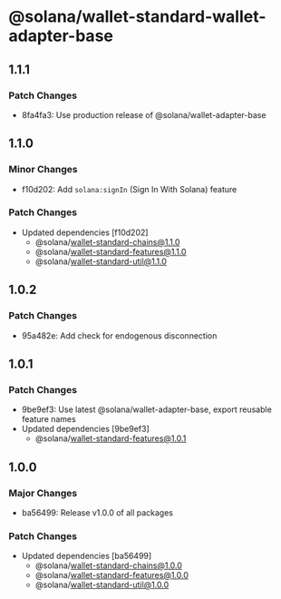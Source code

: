 # @solana/wallet-standard-wallet-adapter-base

## 1.1.1

### Patch Changes

-   8fa4fa3: Use production release of @solana/wallet-adapter-base

## 1.1.0

### Minor Changes

-   f10d202: Add `solana:signIn` (Sign In With Solana) feature

### Patch Changes

-   Updated dependencies [f10d202]
    -   @solana/wallet-standard-chains@1.1.0
    -   @solana/wallet-standard-features@1.1.0
    -   @solana/wallet-standard-util@1.1.0

## 1.0.2

### Patch Changes

-   95a482e: Add check for endogenous disconnection

## 1.0.1

### Patch Changes

-   9be9ef3: Use latest @solana/wallet-adapter-base, export reusable feature names
-   Updated dependencies [9be9ef3]
    -   @solana/wallet-standard-features@1.0.1

## 1.0.0

### Major Changes

-   ba56499: Release v1.0.0 of all packages

### Patch Changes

-   Updated dependencies [ba56499]
    -   @solana/wallet-standard-chains@1.0.0
    -   @solana/wallet-standard-features@1.0.0
    -   @solana/wallet-standard-util@1.0.0
